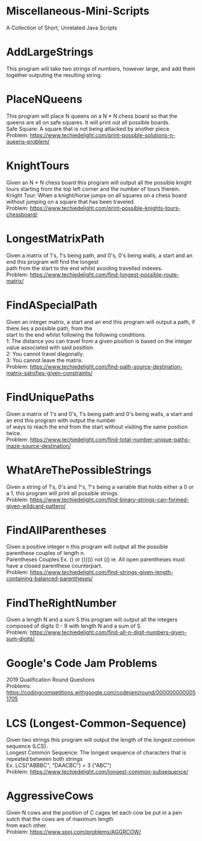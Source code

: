 # Miscellaneous-Mini-Scripts
A Collection of Short, Unrelated Java Scripts

# AddLargeStrings
  This program will take two strings of numbers, however large, and add them together outputing the resulting string.
# PlaceNQueens
  This program will place N queens on a N * N chess board so that the queens are all on safe squares. 
  It will print out all possible boards. <br/>
  Safe Square: A square that is not being attacked by another piece.<br/>
  Problem: https://www.techiedelight.com/print-possible-solutions-n-queens-problem/
# KnightTours
  Given an N * N chess board this program will output all the possible knight tours starting from the top left corner 
  and the number of tours therein. <br/>
  Knight Tour: When a knight/horse jumps on all squares on a chess board without jumping on a square that has been traveled. <br/> 
  Problem: https://www.techiedelight.com/print-possible-knights-tours-chessboard/ 
 # LongestMatrixPath
   Given a matrix of 1's, 1's being path, and 0's, 0's being walls, a start and an end this program will find the longest <br/> path from the start to the end whilst avoiding travelled indexes.<br/>
  Problem: https://www.techiedelight.com/find-longest-possible-route-matrix/
  # FindASpecialPath
   Given an integer matrix, a start and an end this program will output a path, if there lies a possible path, from the <br/>
   start to the end whilst following the following conditions. <br/> 1: The distance you can travel from a given position is based on the integer value associated with said position. <br/> 2: You cannot travel diagonally. <br/>3: You cannot leave the matrix. <br/>
   Problem: https://www.techiedelight.com/find-path-source-destination-matrix-satisfies-given-constraints/ 
# FindUniquePaths
  Given a matrix of 1's and 0's, 1's being path and 0's being walls, a start and an end this program with output the number <br/> of ways to reach the end from the start without visiting the same position twice. <br/>
  Problem: https://www.techiedelight.com/find-total-number-unique-paths-maze-source-destination/
# WhatAreThePossibleStrings
  Given a string of 1's, 0's and ?'s, ?'s being a variable that holds either a 0 or a 1, this program will print all possible strings. <br/>
  Problem: https://www.techiedelight.com/find-binary-strings-can-formed-given-wildcard-pattern/
# FindAllParentheses
  Given a positive integer n this program will output all the possible parenthese couples of length n. <br/>
  Parentheses Couples Ex. () or ()(()) not (() ie. All open parentheses must have a closed parenthese counterpart.  <br/>
  Problem: https://www.techiedelight.com/find-strings-given-length-containing-balanced-parentheses/
 # FindTheRightNumber
  Given a length N and a sum S this program will output all the integers composed of digits 0 - 9 with length N and a sum of S. <br/>
  Problem: https://www.techiedelight.com/find-all-n-digit-numbers-given-sum-digits/
  # Google's Code Jam Problems
   2019 Qualification Round Questions <br/>
   Problems: https://codingcompetitions.withgoogle.com/codejam/round/0000000000051705 <br/>
  # LCS (Longest-Common-Sequence)
   Given two strings this program will output the length of the longest common sequence (LCS). <br/>
   Longest Common Sequence: The longest sequence of characters that is repeated between both strings <br/>Ex. LCS("ABBBC", "DAACBC") = 3 ("ABC") <br/>
   Problem: https://www.techiedelight.com/longest-common-subsequence/
  # AggressiveCows
  Given N cows and the position of C cages let each cow be put in a pen sutch that the cows are of maximum length <br/> from each other. <br/>
  Problem: https://www.spoj.com/problems/AGGRCOW/
